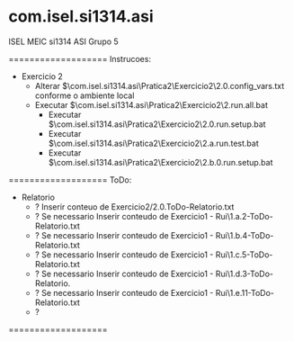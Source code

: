 com.isel.si1314.asi
===================
ISEL MEIC si1314 ASI Grupo 5

===================
Instrucoes:
*  Exercicio 2
	*  Alterar $\com.isel.si1314.asi\Pratica2\Exercicio2\2.0.config_vars.txt conforme o ambiente local
	*  Executar $\com.isel.si1314.asi\Pratica2\Exercicio2\2.run.all.bat
		*  Executar $\com.isel.si1314.asi\Pratica2\Exercicio2\2.0.run.setup.bat	
		*  Executar $\com.isel.si1314.asi\Pratica2\Exercicio2\2.a.run.test.bat
		*  Executar $\com.isel.si1314.asi\Pratica2\Exercicio2\2.b.0.run.setup.bat
	
===================
ToDo:	
*  Relatorio 
	*  ? Inserir conteuo de Exercicio2/2.0.ToDo-Relatorio.txt
	*  ? Se necessario Inserir conteudo de Exercicio1 - Rui\1.a.2-ToDo-Relatorio.txt
	*  ? Se necessario Inserir conteudo de Exercicio1 - Rui\1.b.4-ToDo-Relatorio.txt
	*  ? Se necessario Inserir conteudo de Exercicio1 - Rui\1.c.5-ToDo-Relatorio.txt
	*  ? Se necessario Inserir conteudo de Exercicio1 - Rui\1.d.3-ToDo-Relatorio.
	*  ? Se necessario Inserir conteudo de Exercicio1 - Rui\1.e.11-ToDo-Relatorio.txt 
	*  ?

===================

